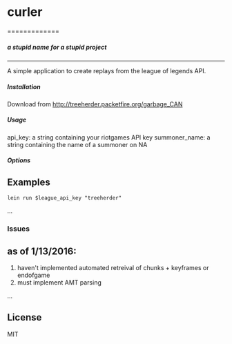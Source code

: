 # curler
=============
##### a stupid name for a stupid project
---------
A simple application to create replays from the league of legends API.  


##### Installation
Download from http://treeherder.packetfire.org/garbage_CAN

##### Usage
api_key:  a string containing your riotgames API key
summoner_name: a string containing the name of a summoner on NA

##### Options

## Examples
 `lein run $league_api_key "treeherder"`


...

### Issues
as of 1/13/2016:
----------
1. haven't implemented automated retreival of chunks + keyframes or endofgame
2. must implement AMT parsing 

...

## License

MIT